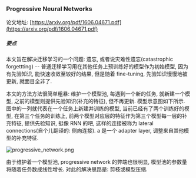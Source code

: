 ### Progressive Neural Networks

论文地址: [https://arxiv.org/pdf/1606.04671.pdf](https://arxiv.org/pdf/1606.04671.pdf)

##### 要点

本文旨在解决迁移学习的一个问题: 遗忘, 或者说灾难性遗忘(catastrophic forgettting) -- 普通迁移学习用在其他任务上预训练好的模型作为初始模型, 因为有先验知识, 能快速收敛至较好的结果, 但是随着 fine-tuning, 先验知识慢慢地被更新, 就面目全非了.

本文的方法方法很简单粗暴: 维护一个模型池, 每遇到一个新的任务, 就新建一个模型, 之前的模型则提供先验知识(补充的特征), 但不再更新. 模型示意图如下所示. 图中的一列就代表在一个任务上新建并训练的模型, 当前已经有了两个训练好的模型, 在第三个任务的训练上, 前两个模型对应层的特征作为第三个模型每一层的补充特征, 提供先验知识, 挺像 RNN 的吧, 这样的连接被称为 lateral connections(自个儿翻译的: 侧向连接). a 是一个 adapter layer, 调整来自其他模型的补充特征.

![progressive_network.png](progressive_network.png)

由于维护着一个模型池, progressive network 的弊端也很明显, 模型池的参数量将随着任务数成线性增长. 对此的解决思路是: 剪枝或模型压缩.
